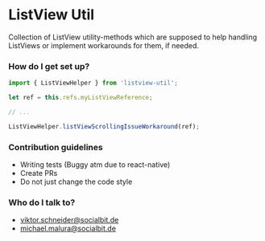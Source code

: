 # ListView Util #

Collection of ListView utility-methods which are supposed to help handling ListViews or implement workarounds for them, if needed.

### How do I get set up? ###

```javascript
import { ListViewHelper } from 'listview-util';

let ref = this.refs.myListViewReference;

// ...

ListViewHelper.listViewScrollingIssueWorkaround(ref);

```

### Contribution guidelines ###

* Writing tests (Buggy atm due to react-native)
* Create PRs
* Do not just change the code style

### Who do I talk to? ###

* viktor.schneider@socialbit.de
* michael.malura@socialbit.de
